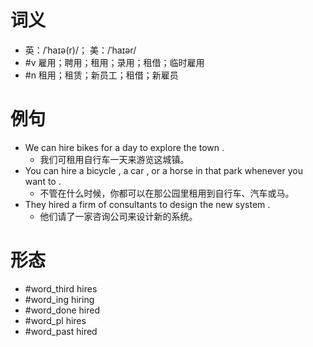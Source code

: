 # 词义
- 英：/ˈhaɪə(r)/； 美：/ˈhaɪər/
- #v 雇用；聘用；租用；录用；租借；临时雇用
- #n 租用；租赁；新员工；租借；新雇员
# 例句
- We can hire bikes for a day to explore the town .
	- 我们可租用自行车一天来游览这城镇。
- You can hire a bicycle , a car , or a horse in that park whenever you want to .
	- 不管在什么时候，你都可以在那公园里租用到自行车、汽车或马。
- They hired a firm of consultants to design the new system .
	- 他们请了一家咨询公司来设计新的系统。
# 形态
- #word_third hires
- #word_ing hiring
- #word_done hired
- #word_pl hires
- #word_past hired
